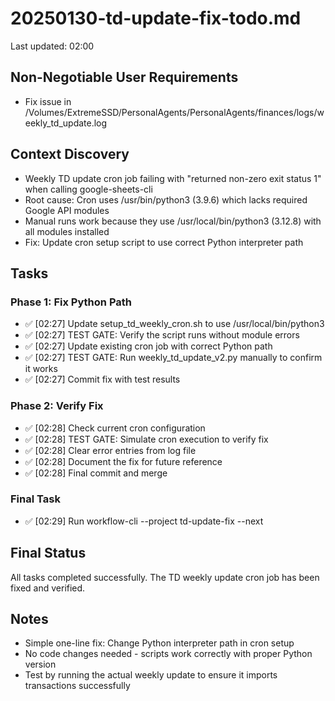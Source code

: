 # 20250130-td-update-fix-todo.md

Last updated: 02:00

## Non-Negotiable User Requirements
- Fix issue in /Volumes/ExtremeSSD/PersonalAgents/PersonalAgents/finances/logs/weekly_td_update.log

## Context Discovery
- Weekly TD update cron job failing with "returned non-zero exit status 1" when calling google-sheets-cli
- Root cause: Cron uses /usr/bin/python3 (3.9.6) which lacks required Google API modules
- Manual runs work because they use /usr/local/bin/python3 (3.12.8) with all modules installed
- Fix: Update cron setup script to use correct Python interpreter path

## Tasks

### Phase 1: Fix Python Path
- ✅ [02:27] Update setup_td_weekly_cron.sh to use /usr/local/bin/python3
- ✅ [02:27] TEST GATE: Verify the script runs without module errors
- ✅ [02:27] Update existing cron job with correct Python path
- ✅ [02:27] TEST GATE: Run weekly_td_update_v2.py manually to confirm it works
- ✅ [02:27] Commit fix with test results

### Phase 2: Verify Fix
- ✅ [02:28] Check current cron configuration
- ✅ [02:28] TEST GATE: Simulate cron execution to verify fix
- ✅ [02:28] Clear error entries from log file
- ✅ [02:28] Document the fix for future reference
- ✅ [02:28] Final commit and merge

### Final Task
- ✅ [02:29] Run workflow-cli --project td-update-fix --next

## Final Status
All tasks completed successfully. The TD weekly update cron job has been fixed and verified.

## Notes
- Simple one-line fix: Change Python interpreter path in cron setup
- No code changes needed - scripts work correctly with proper Python version
- Test by running the actual weekly update to ensure it imports transactions successfully